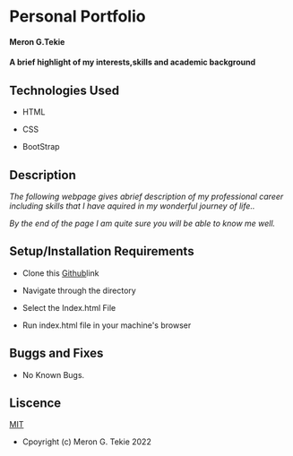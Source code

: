 # Personal Portfolio

#### Meron G.Tekie

#### A brief highlight of my interests,skills and academic background

## Technologies Used

- HTML

- CSS

- BootStrap

## Description

_The following webpage gives abrief description of my professional career including skills that I have aquired in my wonderful journey of life.._

_By the end of the page I am quite sure you will be able to know me well._

## Setup/Installation Requirements

- Clone this [Github](https://github.com/MeronTekie/Personal-Portfolio.git)link

- Navigate through the directory

- Select the Index.html File

- Run index.html file in your machine's browser

## Buggs and Fixes

- No Known Bugs.

## Liscence

[MIT](https://opensource.org/licenses/MIT)

- Cpoyright (c) Meron G. Tekie 2022
